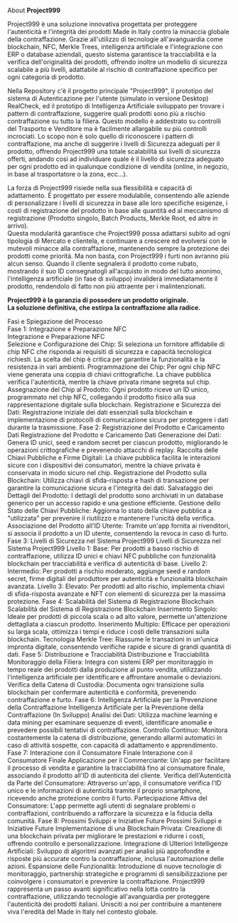 About **Project999**

Project999 è una soluzione innovativa progettata per proteggere l'autenticità e l'integrità dei prodotti Made in Italy contro la minaccia globale della contraffazione. Grazie all'utilizzo di tecnologie all'avanguardia come blockchain, NFC, Merkle Trees, intelligenza artificiale e l'integrazione con ERP o database aziendali, questo sistema garantisce la tracciabilità e la verifica dell'originalità dei prodotti, offrendo inoltre un modello di sicurezza scalabile a più livelli, adattabile al rischio di contraffazione specifico per ogni categoria di prodotto.   


Nella Repository c'è il progetto principale "Project999", il prototipo del sistema di Autenticazione per l'utente (simulato in versione Desktop) RealCheck, ed il prototipo di Intelligenza Artificiale sviluppato per trovare i pattern di contraffazione, suggerire quali prodotti sono più a rischio contraffazione su tutto la filiera. Questo modello è addestrato su controlli del Trasporto e Venditore ma è facilmente allargabile su più controlli incrociati. 
Lo scopo non è solo quello di riconoscere i pattern di contraffazione, ma anche di suggerire i livelli di Sicurezza adeguati per il prodotto, offrendo Project999 una totale scalabilità sui livelli di sicurezza offerti, andando così ad individuare quale è il livello di sicurezza adeguato per ogni prodotto ed in qualunque condizione di vendita (online, in negozio, in base al trasportatore o la zona, ecc...).   

La forza di Project999 risiede nella sua flessibilità e capacità di adattamento. È progettato per essere modulabile, consentendo alle aziende di personalizzare i livelli di sicurezza in base alle loro specifiche esigenze, i costi di registrazione del prodotto in base alle quantità ed al meccanismo di registrazione (Prodotto singolo, Batch Products, Merkle Root, ed altre in arrivo).   
Questa modularità garantisce che Project999 possa adattarsi subito ad ogni tipologia di Mercato e clientela, e continuare a crescere ed evolversi con le mutevoli minacce alla contraffazione, mantenendo sempre la protezione dei prodotti come priorità.
Ma non basta, con Project999 i furti non avranno più alcun senso. Quando il cliente segnalerà il prodotto come rubato, mostrando il suo ID consegnatogli all'acquisto in modo del tutto anonimo, l'intelligenza artificiale (in fase di sviluppo) invaliderà immediatamente il prodotto, rendendolo di fatto non più attraente per i malintenzionati.

**Project999 è la garanzia di possedere un prodotto originale.**  
**La soluzione definitiva, che estirpa la contraffazione alla radice.**

Fasi e Spiegazione del Processo  
Fase 1: Integrazione e Preparazione NFC  
Integrazione e Preparazione NFC  
Selezione e Configurazione dei Chip: Si seleziona un fornitore affidabile di chip NFC che risponda ai requisiti di sicurezza e capacità tecnologica richiesti. La scelta del chip è critica per garantire la funzionalità e la resistenza in vari ambienti.
Programmazione dei Chip: Per ogni chip NFC viene generata una coppia di chiavi crittografiche. La chiave pubblica verifica l'autenticità, mentre la chiave privata rimane segreta sul chip.
Assegnazione del Chip al Prodotto: Ogni prodotto riceve un ID unico, programmato nel chip NFC, collegando il prodotto fisico alla sua rappresentazione digitale sulla blockchain.
Registrazione e Sicurezza dei Dati: Registrazione iniziale dei dati essenziali sulla blockchain e implementazione di protocolli di comunicazione sicura per proteggere i dati durante la trasmissione.
Fase 2: Registrazione del Prodotto e Caricamento Dati
Registrazione del Prodotto e Caricamento Dati
Generazione dei Dati: Genera ID unici, seed e random secret per ciascun prodotto, migliorando le operazioni crittografiche e prevenendo attacchi di replay.
Raccolta delle Chiavi Pubbliche e Firme Digitali: La chiave pubblica facilita le interazioni sicure con i dispositivi dei consumatori, mentre la chiave privata è conservata in modo sicuro nel chip.
Registrazione del Prodotto sulla Blockchain: Utilizza chiavi di sfida-risposta e hash di transazione per garantire la comunicazione sicura e l'integrità dei dati.
Salvataggio dei Dettagli del Prodotto: I dettagli del prodotto sono archiviati in un database generico per un accesso rapido e una gestione efficiente.
Gestione dello Stato delle Chiavi Pubbliche: Aggiorna lo stato della chiave pubblica a "utilizzata" per prevenire il riutilizzo e mantenere l'unicità della verifica.
Associazione del Prodotto all'ID Utente: Tramite un'app fornita ai rivenditori, si associa il prodotto a un ID utente, consentendo la revoca in caso di furto.
Fase 3: Livelli di Sicurezza nel Sistema Project999
Livelli di Sicurezza nel Sistema Project999
Livello 1: Base: Per prodotti a basso rischio di contraffazione, utilizza ID unici e chiavi NFC pubbliche con funzionalità blockchain per tracciabilità e verifica di autenticità di base.
Livello 2: Intermedio: Per prodotti a rischio moderato, aggiunge seed e random secret, firme digitali del produttore per autenticità e funzionalità blockchain avanzata.
Livello 3: Elevato: Per prodotti ad alto rischio, implementa chiavi di sfida-risposta avanzate e NFT con elementi di sicurezza per la massima protezione.
Fase 4: Scalabilità del Sistema di Registrazione Blockchain
Scalabilità del Sistema di Registrazione Blockchain
Inserimento Singolo: Ideale per prodotti di piccola scala o ad alto valore, permette un'attenzione dettagliata a ciascun prodotto.
Inserimento Multiplo: Efficace per operazioni su larga scala, ottimizza i tempi e riduce i costi delle transazioni sulla blockchain.
Tecnologia Merkle Tree: Riassume le transazioni in un'unica impronta digitale, consentendo verifiche rapide e sicure di grandi quantità di dati.
Fase 5: Distribuzione e Tracciabilità
Distribuzione e Tracciabilità
Monitoraggio della Filiera: Integra con sistemi ERP per monitoraggio in tempo reale dei prodotti dalla produzione al punto vendita, utilizzando l'intelligenza artificiale per identificare e affrontare anomalie o deviazioni.
Verifica della Catena di Custodia: Documenta ogni transizione sulla blockchain per confermare autenticità e conformità, prevenendo contraffazione e furto.
Fase 6: Intelligenza Artificiale per la Prevenzione della Contraffazione
Intelligenza Artificiale per la Prevenzione della Contraffazione (In Sviluppo)
Analisi dei Dati: Utilizza machine learning e data mining per esaminare sequenze di eventi, identificare anomalie e prevedere possibili tentativi di contraffazione.
Controllo Continuo: Monitora costantemente la catena di distribuzione, generando allarmi automatici in caso di attività sospette, con capacità di adattamento e apprendimento.
Fase 7: Interazione con il Consumatore Finale
Interazione con il Consumatore Finale
Applicazione per il Commerciante: Un'app per facilitare il processo di vendita e garantire la tracciabilità fino al consumatore finale, associando il prodotto all'ID di autenticità del cliente.
Verifica dell'Autenticità da Parte del Consumatore: Attraverso un'app, il consumatore verifica l'ID unico e le informazioni di autenticità tramite il proprio smartphone, ricevendo anche protezione contro il furto.
Partecipazione Attiva del Consumatore: L'app permette agli utenti di segnalare problemi o contraffazioni, contribuendo a rafforzare la sicurezza e la fiducia della comunità.
Fase 8: Prossimi Sviluppi e Iniziative Future
Prossimi Sviluppi e Iniziative Future
Implementazione di una Blockchain Privata: Creazione di una blockchain privata per migliorare le prestazioni e ridurre i costi, offrendo controllo e personalizzazione.
Integrazione di Ulteriori Intelligenze Artificiali: Sviluppo di algoritmi avanzati per analisi più approfondite e risposte più accurate contro la contraffazione, inclusa l'automazione delle azioni.
Espansione delle Funzionalità: Introduzione di nuove tecnologie di monitoraggio, partnership strategiche e programmi di sensibilizzazione per coinvolgere i consumatori e prevenire la contraffazione.
Project999 rappresenta un passo avanti significativo nella lotta contro la contraffazione, utilizzando tecnologie all'avanguardia per proteggere l'autenticità dei prodotti italiani. Unisciti a noi per contribuire a mantenere viva l'eredità del Made in Italy nel contesto globale.
